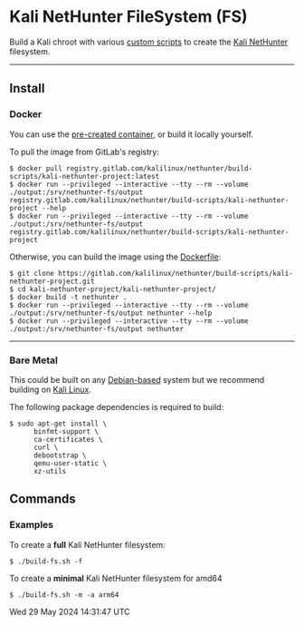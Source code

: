 # Kali NetHunter FileSystem (FS)

Build a Kali chroot with various [custom scripts](https://gitlab.com/kalilinux/nethunter/build-scripts/kali-nethunter-utils) to create the [Kali NetHunter](https://www.kali.org/get-kali/#kali-mobile) filesystem.

- - -

## Install

### Docker

You can use the [pre-created container](https://gitlab.com/kalilinux/nethunter/build-scripts/kali-nethunter-project/container_registry), or build it locally yourself.

To pull the image from GitLab's registry:

```console
$ docker pull registry.gitlab.com/kalilinux/nethunter/build-scripts/kali-nethunter-project:latest
$ docker run --privileged --interactive --tty --rm --volume ./output:/srv/nethunter-fs/output registry.gitlab.com/kalilinux/nethunter/build-scripts/kali-nethunter-project --help
$ docker run --privileged --interactive --tty --rm --volume ./output:/srv/nethunter-fs/output registry.gitlab.com/kalilinux/nethunter/build-scripts/kali-nethunter-project
```

Otherwise, you can build the image using the [Dockerfile](./Dockerfile):

```console
$ git clone https://gitlab.com/kalilinux/nethunter/build-scripts/kali-nethunter-project.git
$ cd kali-nethunter-project/kali-nethunter-project/
$ docker build -t nethunter .
$ docker run --privileged --interactive --tty --rm --volume ./output:/srv/nethunter-fs/output nethunter --help
$ docker run --privileged --interactive --tty --rm --volume ./output:/srv/nethunter-fs/output nethunter
```
<!--
Alt commands/methods:
```console
$ docker run --privileged --interactive --tty --rm --volume ./output:/srv/nethunter-fs/output --env BUILD_MIRROR=http://kali.download/kali nethunter
$
$ docker run --privileged --interactive --tty --name nethunter-build nethunter 2>&1 | tee output.log
$ docker cp nethunter-build:/srv/nethunter-fs/output .
```
-->

- - -

### Bare Metal

This could be built on any [Debian-based](https://www.debian.org/derivatives/) system but we recommend building on [Kali Linux](https://www.kali.org/).

The following package dependencies is required to build:

<!-- If editing, needs to match whats in ./Dockerfile, ./README.md and ./build-fs.sh -->
```console
$ sudo apt-get install \
      binfmt-support \
      ca-certificates \
      curl \
      debootstrap \
      qemu-user-static \
      xz-utils
```

## Commands

### Examples

To create a **full** Kali NetHunter filesystem:

```console
$ ./build-fs.sh -f
```

To create a **minimal** Kali NetHunter filesystem for amd64

```console
$ ./build-fs.sh -m -a arm64
```



Wed 29 May 2024 14:31:47 UTC
